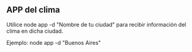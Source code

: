 ## APP del clima

Utilice node app -d "Nombre de tu ciudad" para recibir información del clima en dicha ciudad.

Ejemplo: node app -d "Buenos Aires"